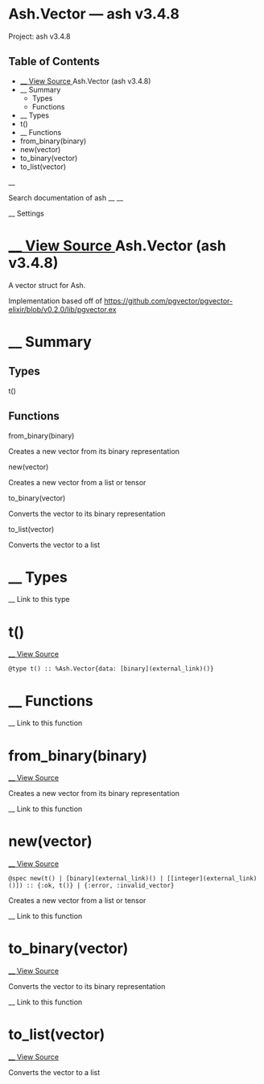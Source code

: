 # Ash.Vector — ash v3.4.8

Project: ash v3.4.8

## Table of Contents

- [ __ View Source ](external_link) Ash.Vector (ash v3.4.8)
- __ Summary
  - Types
  - Functions
- __ Types
- t()
- __ Functions
- from_binary(binary)
- new(vector)
- to_binary(vector)
- to_list(vector)

__

Search documentation of ash __ __

__ Settings

#  [ __ View Source ](external_link) Ash.Vector (ash v3.4.8)

A vector struct for Ash.

Implementation based off of <https://github.com/pgvector/pgvector-elixir/blob/v0.2.0/lib/pgvector.ex>

#  __ Summary

##  Types

t()

##  Functions

from_binary(binary)

Creates a new vector from its binary representation

new(vector)

Creates a new vector from a list or tensor

to_binary(vector)

Converts the vector to its binary representation

to_list(vector)

Converts the vector to a list

#  __ Types

__ Link to this type

# t()

[ __ View Source ](external_link)
    
    
    @type t() :: %Ash.Vector{data: [binary](external_link)()}

#  __ Functions

__ Link to this function

# from_binary(binary)

[ __ View Source ](external_link)

Creates a new vector from its binary representation

__ Link to this function

# new(vector)

[ __ View Source ](external_link)
    
    
    @spec new(t() | [binary](external_link)() | [[integer](external_link)()]) :: {:ok, t()} | {:error, :invalid_vector}

Creates a new vector from a list or tensor

__ Link to this function

# to_binary(vector)

[ __ View Source ](external_link)

Converts the vector to its binary representation

__ Link to this function

# to_list(vector)

[ __ View Source ](external_link)

Converts the vector to a list
